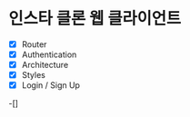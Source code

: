# 인스타 클론 웹 클라이언트

- [x] Router
- [x] Authentication
- [x] Architecture
- [x] Styles
- [x] Login / Sign Up

-[]
